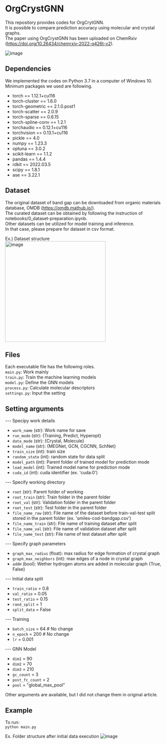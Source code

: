 # OrgCrystGNN
This repository provides codes for OrgCrytGNN.  
It is possible to compare prediction accuracy using molecular and crystal graphs.  
The paper using OrgCrystGNN has been uploaded on ChemRxiv (https://doi.org/10.26434/chemrxiv-2022-q426t-v2).
  
![image](https://github.com/takuyhaa/OrgCrystGNN/assets/86113952/c6978bb3-a3b9-4814-81f9-4d8450bcc304)  

## Dependencies
We implemented the codes on Python 3.7 in a computer of Windows 10.  
Minimum packages we used are following.  
- torch == 1.12.1+cu116
- torch-cluster == 1.6.0
- torch-geometric == 2.1.0.post1
- torch-scatter == 2.0.9
- torch-sparse == 0.6.15
- torch-spline-conv == 1.2.1 
- torchaudio == 0.12.1+cu116  
- torchvision == 0.13.1+cu116 
- pickle == 4.0
- numpy == 1.23.3
- optuna == 3.0.2
- scikit-learn == 1.1.2
- pandas == 1.4.4
- rdkit == 2022.03.5
- scipy == 1.8.1
- ase == 3.22.1

## Dataset
The original dataset of band gap can be downloaded from organic materials database, OMDB (https://omdb.mathub.io/).  
The curated dataset can be obtained by following the instruction of notebooks/0_dataset-preparation.ipynb.  
Other datasets can be utilized for model training and inference.  
In that case, please prepare for dataset in csv format.  
  
Ex.) Dataset structure  
<img width="324" alt="image" src="https://github.com/takuyhaa/OrgCrystGNN/assets/86113952/8c5951f1-51e2-4a46-bc90-559ab7ecdc4f">

## Files
Each executable file has the following roles.  
`main.py`: Work mainly  
`train.py`: Train the machine learning models  
`model.py`: Define the GNN models  
`process.py`: Calculate molecular descriptors  
`settings.py`: Input the setting  

## Setting arguments
--- Specipy work details
- `work_name` (str): Work name for save
- `run_mode` (str): {Training, Predict, Hyperopt}
- `data_mode` (str): {Crystal, Molecule}
- `model_name` (str): {MEGNet, GCN, CGCNN, SchNet}
- `train_size` (int): train size
- `random_state` (int): random state for data split
- `model_path` (int): Parent folder of trained model for prediction mode
- `load_model` (int): Trained model name for prediction mode
- `cuda_id` (int): cuda identifier (ex. 'cuda:0')

--- Specify working directory
- `root` (str): Parent folder of working
- `root_train` (str): Train folder in the parent folder
- `root_val` (str): Validation folder in the parent folder
- `root_test` (str): Test folder in the parent folder
- `file_name_raw` (str): File name of the dataset before train-val-test split stored in the parent folder (ex. 'smiles-cod-bandgap.csv')
- `file_name_train` (str): File name of training dataset after split
- `file_name_val` (str): File name of validation dataset after split
- `file_name_test` (str): File name of test dataset after split

--- Specify graph parameters
- `graph_max_radius` (float): max radius for edge formation of crystal graph
- `graph_max_neighbors` (int): max edges of a node in crystal graph
- `addH` (bool): Wether hydrogen atoms are added in molecular graph {True, False}

--- Initial data split
- `train_ratio` = 0.8
- `val_ratio` = 0.05
- `test_ratio` = 0.15
- `rand_split` = 1
- `split_data` = False

--- Training
- `batch_size` = 64 # No change
- `n_epoch` = 200   # No change
- `lr` = 0.001

--- GNN Model
- `dim1` = 90
- `dim2` = 70
- `dim3` = 210
- `gc_count` = 3
- `post_fc_count` = 2
- `pool` = "global_max_pool"

Other arguments are available, but I did not change them in original article.  

## Example
To run:  
`python main.py`

Ex. Folder structure after initial data execution
![image](https://github.com/takuyhaa/OrgCrystGNN/assets/86113952/51ad06eb-e5a1-44b5-9e2a-2977cd7cc95c)
